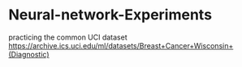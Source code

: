# Neural-network-Experiments
practicing the common UCI dataset 
https://archive.ics.uci.edu/ml/datasets/Breast+Cancer+Wisconsin+(Diagnostic)
